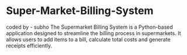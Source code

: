 # Super-Market-Billing-System
coded by - subho
The Supermarket Billing System is a Python-based application designed to streamline the billing process in supermarkets. It allows users to add items to a bill, calculate total costs and generate receipts efficiently.

